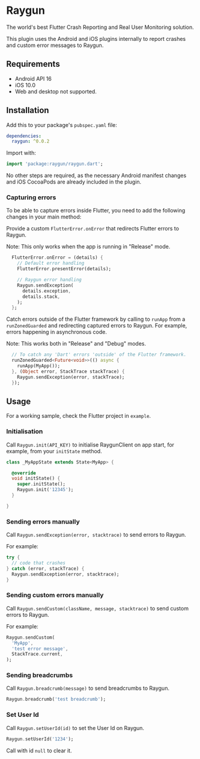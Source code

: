# Raygun

The world's best Flutter Crash Reporting and Real User Monitoring solution.

This plugin uses the Android and iOS plugins internally to report crashes and custom
error messages to Raygun.

## Requirements

- Android API 16
- iOS 10.0
- Web and desktop not supported.

## Installation

Add this to your package's `pubspec.yaml` file:

```yaml
dependencies:
  raygun: ^0.0.2
```

Import with:

```dart
import 'package:raygun/raygun.dart';
```

No other steps are required, as the necessary Android manifest changes
and iOS CocoaPods are already included in the plugin.

### Capturing errors

To be able to capture errors inside Flutter, you need to add the following changes in your main method:

Provide a custom `FlutterError.onError` that redirects Flutter errors to Raygun.

Note: This only works when the app is running in "Release" mode.

```dart
  FlutterError.onError = (details) {
    // Default error handling
    FlutterError.presentError(details);

    // Raygun error handling
    Raygun.sendException(
      details.exception,
      details.stack,
    );
  };
```

Catch errors outside of the Flutter framework by calling to `runApp` from a `runZonedGuarded` and redirecting
captured errors to Raygun. For example, errors happening in asynchronous code.

Note: This works both in "Release" and "Debug" modes.

```dart
  // To catch any 'Dart' errors 'outside' of the Flutter framework.
  runZonedGuarded<Future<void>>(() async {
    runApp(MyApp());
  }, (Object error, StackTrace stackTrace) {
    Raygun.sendException(error, stackTrace);
  });
```

## Usage

For a working sample, check the Flutter project in `example`.

### Initialisation

Call `Raygun.init(API_KEY)` to initialise RaygunClient on app start, for example, from your `initState` method.

```dart
class _MyAppState extends State<MyApp> {

  @override
  void initState() {
    super.initState();
    Raygun.init('12345');
  }

}
```

### Sending errors manually

Call `Raygun.sendException(error, stacktrace)` to send errors to Raygun.

For example:

```dart
try {
  // code that crashes
} catch (error, stackTrace) {
  Raygun.sendException(error, stacktrace);
}
```

### Sending custom errors manually

Call `Raygun.sendCustom(className, message, stacktrace)` to send custom errors to Raygun.

For example:

```dart
Raygun.sendCustom(
  'MyApp',
  'test error message',
  StackTrace.current,
);
```

### Sending breadcrumbs

Call `Raygun.breadcrumb(message)` to send breadcrumbs to Raygun.

```dart
Raygun.breadcrumb('test breadcrumb');
```

### Set User Id

Call `Raygun.setUserId(id)` to set the User Id on Raygun.

```dart
Raygun.setUserId('1234');
```

Call with id `null` to clear it.

